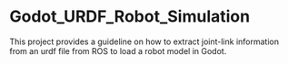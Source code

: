 # Godot_URDF_Robot_Simulation
This project provides a guideline on how to extract joint-link information from an urdf file from ROS to load a robot model in Godot.
